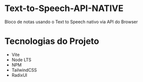 # Text-to-Speech-API-NATIVE

Bloco de notas usando o Text to Speech nativo via API do Browser

# Tecnologias do Projeto

* Vite
* Node LTS
* NPM
* TailwindCSS
* RadixUI
